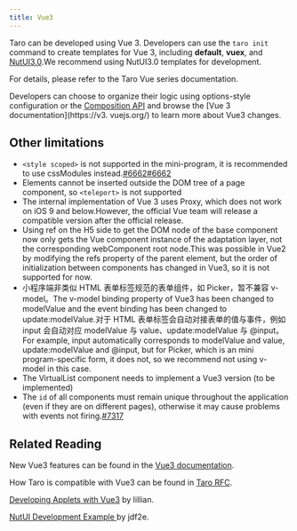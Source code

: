 ```yaml
---
title: Vue3
---
```


Taro can be developed using Vue 3. Developers can use the `taro init` command to create templates for Vue 3, including **default**, **vuex**, and [NutUI3.0](https://nutui.jd.com/#/button).We recommend using NutUI3.0 templates for development.

For details, please refer to the Taro Vue series documentation.

Developers can choose to organize their logic using options-style configuration or the [Composition API](https://v3.vuejs.org/guide/composition-api-introduction.html) and browse the \[Vue 3 documentation\](https://v3. vuejs.org/) to learn more about Vue3 changes.

## Other limitations

* `<style scoped>` is not supported in the mini-program, it is recommended to use cssModules instead.[#6662](https://github.com/NervJS/taro/issues/6662)[#6662](https://github.com/NervJS/taro/issues/6662)
* Elements cannot be inserted outside the DOM tree of a page component, so `<teleport>` is not supported
* The internal implementation of Vue 3 uses Proxy, which does not work on iOS 9 and below.However, the official Vue team will release a compatible version after the official release.
* Using ref on the H5 side to get the DOM node of the base component now only gets the Vue component instance of the adaptation layer, not the corresponding webComponent root node.This was possible in Vue2 by modifying the refs property of the parent element, but the order of initialization between components has changed in Vue3, so it is not supported for now.
* 小程序端非类似 HTML 表单标签规范的表单组件，如 Picker，暂不兼容 v-model。The v-model binding property of Vue3 has been changed to modelValue and the event binding has been changed to update:modelValue.对于 HTML 表单标签会自动对接表单的值与事件，例如 input 会自动对应 modelValue 与 value、update:modelValue 与 @input。For example, input automatically corresponds to modelValue and value, update:modelValue and @input, but for Picker, which is an mini program-specific form, it does not, so we recommend not using v-model in this case.
* The VirtualList component needs to implement a Vue3 version (to be implemented)
* The `id` of all components must remain unique throughout the application (even if they are on different pages), otherwise it may cause problems with events not firing.[#7317](https://github.com/NervJS/taro/issues/7317)


## Related Reading

New Vue3 features can be found in the [Vue3 documentation](https://v3.vuejs.org/guide/migration/introduction.html#notable-new-features).

How Taro is compatible with Vue3 can be found in [Taro RFC](https://github.com/NervJS/taro-rfcs/blob/master/rfcs/0001-vue-3-support.md).

[Developing Applets with Vue3](https://taro-club.jd.com/topic/2267/%E4%BD%BF%E7%94%A8-vue3-%E5%BC%80%E5%8F%91%E5%B0%8F%E7%A8%8B%E5%BA%8F) by lillian.

[ NutUI Development Example ](https://github.com/jdf2e/nutui-demo/tree/master/taro) by jdf2e.

